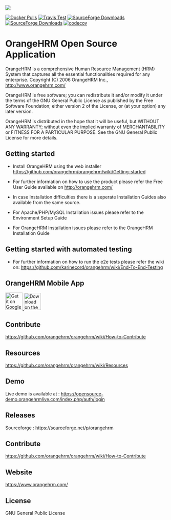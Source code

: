 ![](https://www.orangehrm.com/themes/orangehrm-modern/static/images/logo.png)

[![Docker Pulls](https://img.shields.io/docker/pulls/orangehrm/orangehrm.svg)](https://hub.docker.com/r/orangehrm/orangehrm)  [![Travis Test](https://img.shields.io/travis/orangehrm/orangehrm/master.svg)](https://travis-ci.org/orangehrm/orangehrm)  [![SourceForge Downloads](https://img.shields.io/sourceforge/dm/orangehrm.svg)](https://sourceforge.net/projects/orangehrm/) [![SourceForge Downloads](https://img.shields.io/sourceforge/dt/orangehrm.svg)](https://sourceforge.net/projects/orangehrm/) [![codecov](https://codecov.io/gh/orangehrm/orangehrm/branch/develop/graph/badge.svg)](https://codecov.io/gh/orangehrm/develop)

# OrangeHRM Open Source Application

OrangeHRM is a comprehensive Human Resource Management (HRM) System that captures all the essential functionalities required for any enterprise. Copyright (C) 2006 OrangeHRM Inc., http://www.orangehrm.com/

OrangeHRM is free software; you can redistribute it and/or modify it under the terms of the GNU General Public License as published by the Free Software Foundation; either version 2 of the License, or (at your option) any later version.

OrangeHRM is distributed in the hope that it will be useful, but WITHOUT ANY WARRANTY; without even the implied warranty of MERCHANTABILITY or FITNESS FOR A PARTICULAR PURPOSE. See the GNU General Public License for more details.

## Getting started

- Install OrangeHRM using the web installer
  https://github.com/orangehrm/orangehrm/wiki/Getting-started

- For further information on how to use the product please refer the Free User Guide available on http://orangehrm.com/

- In case Installation difficulties there is a seperate Installation Guides also available from the same source. 

- For Apache/PHP/MySQL Installation issues please refer to the Environment Setup Guide

- For OrangeHRM Installation issues please refer to the OrangeHRM Installation Guide

## Getting started with automated testing
- For further information on how to run the e2e tests please refer the wiki on:
https://github.com/karinecord/orangehrm/wiki/End-To-End-Testing

## OrangeHRM Mobile App

<a href="https://play.google.com/store/apps/details?id=com.orangehrm.opensource" target="_blank">
<img height="54" alt='Get it on Google Play'
    src='https://raw.githubusercontent.com/wiki/orangehrm/orangehrm/mobile/play_store_cropped_en_US.png'/>
</a>
<a href="https://apps.apple.com/us/app/orangehrm/id1527247547" target="_blank">
<img height="53" alt='Download on the App Store'
    src='https://raw.githubusercontent.com/wiki/orangehrm/orangehrm/mobile/app_store_en_US.svg'/>
</a>

## Contribute

https://github.com/orangehrm/orangehrm/wiki/How-to-Contribute

## Resources

https://github.com/orangehrm/orangehrm/wiki/Resources

## Demo
Live demo is available at : https://opensource-demo.orangehrmlive.com/index.php/auth/login

## Releases
Sourceforge : https://sourceforge.net/p/orangehrm

## Contribute
https://github.com/orangehrm/orangehrm/wiki/How-to-Contribute


## Website
https://www.orangehrm.com/

## License 
GNU General Public License
